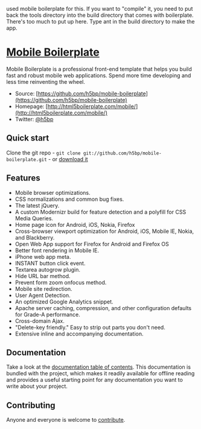 
used mobile boilerplate for this. If you want to "compile" it, you need to put back the tools directory into the build directory that comes with boilerplate. There's too much to put up here. Type ant in the build directory to make the app.






# [Mobile Boilerplate](http://html5boilerplate.com/mobile/)

Mobile Boilerplate is a professional front-end template that helps you build
fast and robust mobile web applications. Spend more time developing and less
time reinventing the wheel.

* Source: [https://github.com/h5bp/mobile-boilerplate](https://github.com/h5bp/mobile-boilerplate)
* Homepage: [http://html5boilerplate.com/mobile/](http://html5boilerplate.com/mobile/)
* Twitter: [@h5bp](http://twitter.com/h5bp)


## Quick start

Clone the git repo - `git clone git://github.com/h5bp/mobile-boilerplate.git` -
or [download it](https://github.com/h5bp/mobile-boilerplate/zipball/master)


## Features

* Mobile browser optimizations.
* CSS normalizations and common bug fixes.
* The latest jQuery.
* A custom Modernizr build for feature detection and a polyfill for CSS Media
  Queries.
* Home page icon for Android, iOS, Nokia, Firefox
* Cross-browser viewport optimization for Android, iOS, Mobile IE, Nokia,
  and Blackberry.
* Open Web App support for Firefox for Android and Firefox OS
* Better font rendering in Mobile IE.
* iPhone web app meta.
* INSTANT button click event.
* Textarea autogrow plugin.
* Hide URL bar method.
* Prevent form zoom onfocus method.
* Mobile site redirection.
* User Agent Detection.
* An optimized Google Analytics snippet.
* Apache server caching, compression, and other configuration defaults for
  Grade-A performance.
* Cross-domain Ajax.
* "Delete-key friendly." Easy to strip out parts you don't need.
* Extensive inline and accompanying documentation.


## Documentation

Take a look at the [documentation table of contents](doc/README.md). This
documentation is bundled with the project, which makes it readily available for
offline reading and provides a useful starting point for any documentation you
want to write about your project.


## Contributing

Anyone and everyone is welcome to [contribute](CONTRIBUTING.md).
